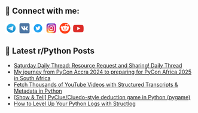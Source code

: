 ## 🔎 Connect with me:
[<img src="https://github.com/bullbesh/bullbesh/blob/main/images/Telegram.png" width="32" height="32" />](https://t.me/bullbesh)
[<img src="https://github.com/bullbesh/bullbesh/blob/main/images/VK.png" width="32" height="32" />](https://vk.com/bullbesh)
[<img src="https://github.com/bullbesh/bullbesh/blob/main/images/Twitter.png" width="32" height="32" />](https://twitter.com/bullbesh1)
[<img src="https://github.com/bullbesh/bullbesh/blob/main/images/Instagram.png" width="32" height="32" />](https://www.instagram.com/bullbesh)
[<img src="https://github.com/bullbesh/bullbesh/blob/main/images/Reddit.png" width="32" height="32" />](https://www.reddit.com/user/bullbesh)
[<img src="https://github.com/bullbesh/bullbesh/blob/main/images/YouTube.png" width="32" height="32" />](https://www.youtube.com/channel/UCtfjRs6uzgq5mfm8S06WTcg)

## 📕 Latest r/Python Posts
<!-- BLOG-POST-LIST:START -->
- [Saturday Daily Thread: Resource Request and Sharing! Daily Thread](https://www.reddit.com/r/Python/comments/1nxf9sn/saturday_daily_thread_resource_request_and/)
- [My journey from PyCon Accra 2024 to preparing for PyCon Africa 2025 in South Africa](https://www.reddit.com/r/Python/comments/1nx8bzo/my_journey_from_pycon_accra_2024_to_preparing_for/)
- [Fetch Thousands of YouTube Videos with Structured Transcripts &amp; Metadata in Python](https://www.reddit.com/r/Python/comments/1nx44ym/fetch_thousands_of_youtube_videos_with_structured/)
- [[Show &amp; Tell] PyClue/Cluedo-style deduction game in Python &lpar;pygame&rpar;](https://www.reddit.com/r/Python/comments/1nx3hkg/show_tell_pycluecluedostyle_deduction_game_in/)
- [How to Level Up Your Python Logs with Structlog](https://www.reddit.com/r/Python/comments/1nx12sv/how_to_level_up_your_python_logs_with_structlog/)
<!-- BLOG-POST-LIST:END -->

